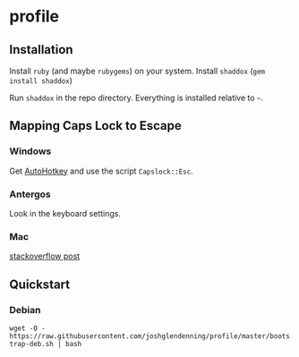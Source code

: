 profile
=======

## Installation

Install `ruby` (and maybe `rubygems`) on your system.
Install `shaddox` (`gem install shaddox`)

Run `shaddox` in the repo directory. Everything is installed relative to `~`.

## Mapping Caps Lock to Escape

### Windows

Get [AutoHotkey](http://www.autohotkey.com/) and use the script `Capslock::Esc`.

### Antergos

Look in the keyboard settings.

### Mac

[stackoverflow post](http://stackoverflow.com/questions/127591/using-caps-lock-as-esc-in-mac-os-x)

## Quickstart

### Debian

`wget -O - https://raw.githubusercontent.com/joshglendenning/profile/master/bootstrap-deb.sh | bash`
